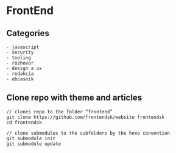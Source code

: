 # FrontEnd

## Categories

    - javascript
    - security
    - tooling
    - rozhovor
    - design a ux
    - redakcia
    - obcasnik

## Clone repo with theme and articles

    // clones repo to the folder “frontend”
    git clone https://github.com/frontendsk/website frontendsk
    cd frontendsk

    // clone submodules to the subfolders by the hexo convention
    git submodule init
    git submodule update
	
